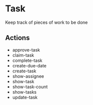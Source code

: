# Task

Keep track of pieces of work to be done

## Actions

- approve-task
- claim-task
- complete-task
- create-due-date
- create-task
- show-assignee
- show-task
- show-task-count
- show-tasks
- update-task
